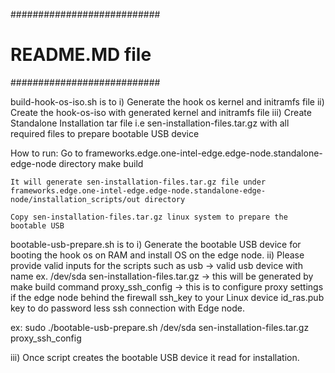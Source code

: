 ###########################
# README.MD file
###########################

build-hook-os-iso.sh is to
 i)  Generate the hook os kernel and initramfs file
 ii) Create the hook-os-iso with generated kernel and initramfs file
 iii) Create Standalone Installation tar file i.e sen-installation-files.tar.gz with all required files to 
      prepare bootable USB device

How to run:
    Go to frameworks.edge.one-intel-edge.edge-node.standalone-edge-node directory
    make build

    It will generate sen-installation-files.tar.gz file under frameworks.edge.one-intel-edge.edge-node.standalone-edge-node/installation_scripts/out directory

    Copy sen-installation-files.tar.gz linux system to prepare the bootable USB

bootable-usb-prepare.sh is to
   i) Generate the bootable USB device for booting the hook os on RAM and install OS on the edge node.
   ii) Please provide valid inputs for the scripts such as
       usb -> valid usb device with name ex. /dev/sda
       sen-installation-files.tar.gz -> this will be generated by make build command 
       proxy_ssh_config -> this is to configure proxy settings if the edge node behind the firewall 
			   ssh_key to your Linux device id_ras.pub key to do password less ssh connection with Edge node.
   
   ex: sudo ./bootable-usb-prepare.sh /dev/sda sen-installation-files.tar.gz proxy_ssh_config 

   iii) Once script creates the bootable USB device it read for installation.

 
